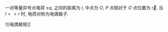 一对等量异号点电荷 $\pm q$, 之间的距离为 $l$, 中点为 $O$, $P$ 点相对于 $O$ 点位置为 $\vec r$, 当 $l<<r$ 时, 电荷对称为电偶极子. 

![[电偶极矩]]
